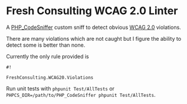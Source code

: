 # Fresh Consulting WCAG 2.0 Linter #

A [PHP_CodeSniffer](https://github.com/squizlabs/PHP_CodeSniffer) custom sniff to detect obvious [WCAG 2.0](https://www.w3.org/TR/WCAG20/) violations.

There are many violations which are not caught but I figure the ability to detect some is better than none.

Currently the only rule provided is 
```
#!

FreshConsulting.WCAG20.Violations
```

Run unit tests with `phpunit Test/AllTests` or `PHPCS_DIR=/path/to/PHP_CodeSniffer phpunit Test/AllTests`.
